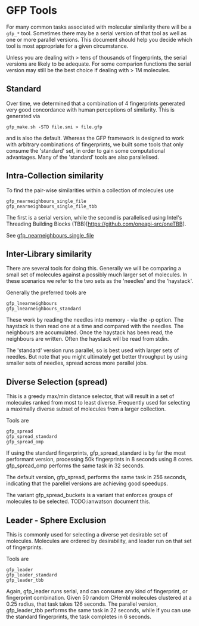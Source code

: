 # GFP Tools

For many common tasks associated with molecular similarity there will be a
`gfp_*` tool. Sometimes there may be a serial version of that tool as well
as one or more parallel versions. This document should help you decide which
tool is most appropriate for a given circumstance.

Unless you are dealing with > tens of thousands of fingerprints, the serial
versions are likely to be adequate. For some comparion functions the
serial version may still be the best choice if dealing with > 1M molecules.

## Standard
Over time, we determined that a combination of 4 fingerprints generated
very good concordance with human perceptions of similarity. This is generated
via
```
gfp_make.sh -STD file.smi > file.gfp
```
and is also the default. Whereas the GFP framework is designed to work with
arbitrary combinations of fingerprints, we built some tools that only consume
the 'standard' set, in order to gain some computational advantages. Many of
the 'standard' tools are also parallelised.

## Intra-Collection similarity
To find the pair-wise similarities within a collection of molecules use
```
gfp_nearneighbours_single_file
gfp_nearneighbours_single_file_tbb
```
The first is a serial version, while the second is parallelised
using Intel's Threading Building Blocks (TBB)[https://github.com/oneapi-src/oneTBB].

See [gfp_nearneighbours_single_file](gfp_nearneighbours_single_file.md)

## Inter-Library similarity
There are several tools for doing this. Generally we will be comparing a
small set of molecules against a possibly much larger set of molecules.
In these scenarios we refer to the two sets as the 'needles' and the 'haystack'.

Generally the preferred tools are
```
gfp_lnearneighbours
gfp_lnearneighbours_standard
```
These work by reading the needles into memory - via the -p option. The
haystack is then read one at a time and compared with the needles. The neighbours
are accumulated. Once the haystack has been read, the neighbours are written.
Often the haystack will be read from stdin.

The 'standard' version runs parallel, so is best used with larger sets of
needles. But note that you might ultimately get better throughput by using
smaller sets of needles, spread across more parallel jobs.

## Diverse Selection (spread)
This is a greedy max/min distance selector, that will result in a set of
molecules ranked from most to least diverse. Frequently used for selecting a
maximally diverse subset of molecules from a larger collection.

Tools are
```
gfp_spread
gfp_spread_standard
gfp_spread_omp
```
If using the standard fingerprints, gfp_spread_standard is by far the most
performant version, processing 50k fingerprints in 8 seconds using 8 cores.
gfp_spread_omp performs the same task in 32 seconds.

The default version, gfp_spread, performs the same task in 256 seconds,
indicating that the parellel versions are achieving good speedups.

The variant gfp_spread_buckets is a variant that enforces groups of
molecules to be selected. TODO:ianwatson document this.

## Leader - Sphere Exclusion
This is commonly used for selecting a diverse yet desirable set of
molecules. Molecules are ordered by desirability, and leader run on
that set of fingerprints.

Tools are
```
gfp_leader
gfp_leader_standard
gfp_leader_tbb
```

Again, gfp_leader runs serial, and can consume any kind of fingerprint, or
fingerprint combination. Given 50 random CHembl molecules clustered at a
0.25 radius, that task takes 126 seconds. The parallel version, gfp_leader_tbb
performs the same task in 22 seconds, while if you can use the standard fingerprints,
the task completes in 6 seconds.

